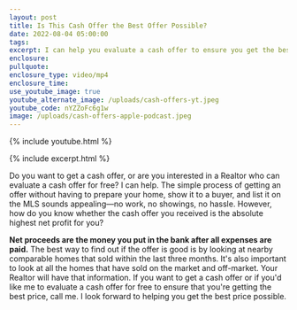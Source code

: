 ```yaml
---
layout: post
title: Is This Cash Offer the Best Offer Possible?
date: 2022-08-04 05:00:00
tags:
excerpt: I can help you evaluate a cash offer to ensure you get the best deal possible.
enclosure:
pullquote:
enclosure_type: video/mp4
enclosure_time:
use_youtube_image: true
youtube_alternate_image: /uploads/cash-offers-yt.jpeg
youtube_code: nYZZoFc6g1w
image: /uploads/cash-offers-apple-podcast.jpeg
---
```

{% include youtube.html %}

{% include excerpt.html %}

Do you want to get a cash offer, or are you interested in a Realtor who can evaluate a cash offer for free? I can help. The simple process of getting an offer without having to prepare your home, show it to a buyer, and list it on the MLS sounds appealing—no work, no showings, no hassle. However, how do you know whether the cash offer you received is the absolute highest net profit for you?

**Net proceeds are the money you put in the bank after all expenses are paid.** The best way to find out if the offer is good is by looking at nearby comparable homes that sold within the last three months. It's also important to look at all the homes that have sold on the market and off-market. Your Realtor will have that information. If you want to get a cash offer or if you'd like me to evaluate a cash offer for free to ensure that you're getting the best price, call me. I look forward to helping you get the best price possible.